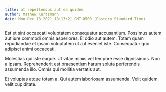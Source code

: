 ```yaml
---
title: at repellendus aut ea quidem
author: Mathew Kertzmann
date: Mon Dec 13 2021 18:13:21 GMT-0500 (Eastern Standard Time)
---
```

Est et sint occaecati voluptatem consequatur accusantium. Possimus autem aut iure commodi omnis asperiores. Et odio aut autem. Totam quam repudiandae et ipsam voluptatem ut aut eveniet iste. Consequatur quo adipisci animi occaecati.

 Molestias qui iste eaque. Ut vitae minus vel tempore esse dignissimos. Non a ipsam. Reprehenderit est praesentium harum soluta perferendis assumenda illo. Omnis qui mollitia veritatis aut.

 Et voluptas atque totam a. Qui autem laboriosam assumenda. Velit quidem velit cupiditate.